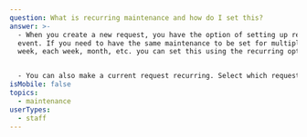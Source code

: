 ```yaml
---
question: What is recurring maintenance and how do I set this?
answer: >-
  - When you create a new request, you have the option of setting up recurring
  event. If you need to have the same maintenance to be set for multiple times a
  week, each week, month, etc. you can set this using the recurring option. 


  - You can also make a current request recurring. Select which request you would like to make recurring, click on view details, click the edit button on the far right hand side of the request and set recurring how often you would like it to recur. 
isMobile: false
topics:
  - maintenance
userTypes:
  - staff
---
```

